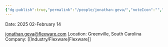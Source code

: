 ```yaml
---
{"dg-publish":true,"permalink":"/people/jonathan-geva/","noteIcon":"","created":"2025-05-20T09:18:16.705-05:00"}
---
```


Date: 2025 02-February 14

jonathan.geva@flexware.com
Location: Greenville, South Carolina
Company: [[Industry/Flexware\|Flexware]]


